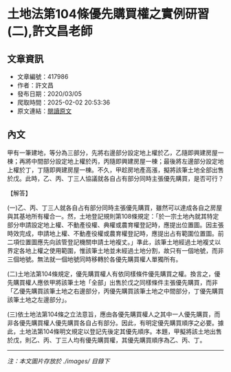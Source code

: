 # 土地法第104條優先購買權之實例研習(二),許文昌老師

## 文章資訊
- 文章編號：417986
- 作者：許文昌
- 發布日期：2020/03/05
- 爬取時間：2025-02-02 20:53:36
- 原文連結：[閱讀原文](https://real-estate.get.com.tw/Columns/detail.aspx?no=417986)

## 內文
甲有一筆建地，等分為三部分，先將右邊部分設定地上權於乙，乙隨即興建房屋一棟；再將中間部分設定地上權於丙，丙隨即興建房屋一棟；最後將左邊部分設定地上權於丁，丁隨即興建房屋一棟。不久，甲趁房地產高漲，擬將該筆土地全部出售於戊。此時，乙、丙、丁三人協議就各自占有部分同時主張優先購買，是否可行？

【解答】

(一)乙、丙、丁三人就各自占有部分同時主張優先購買，雖然可以達成各自之房屋與其基地所有權合一。然，土地登記規則第108條規定：「於一宗土地內就其特定部分申請設定地上權、不動產役權、典權或農育權登記時，應提出位置圖。因主張時效完成，申請地上權、不動產役權或農育權登記時，應提出占有範圍位置圖。前二項位置圖應先向該管登記機關申請土地複丈。」準此，該筆土地經過土地複丈以界定各地上權之使用範圍，惟該筆土地並未經過土地分割，故只有一個地號，而非三個地號。無法就一個地號同時移轉於各優先購買權人單獨所有。

(二)土地法第104條規定，優先購買權人有依同樣條件優先購買之權。換言之，優先購買權人應依甲將該筆土地「全部」出售於戊之同樣條件主張優先購買，而非「乙優先購買該筆土地之右邊部分，丙優先購買該筆土地之中間部分，丁優先購買該筆土地之左邊部分」。

(三)依土地法第104條之立法意旨，應由各優先購買權人之其中一人優先購買，而非各優先購買權人優先購買各自占有部分。因此，有明定優先購買順序之必要。據此，土地法第104條明文規定以登記先後定其優先順序。本題，甲擬將該土地出售於戊，則乙、丙、丁三人均有優先購買權，其優先購買順序為乙、丙、丁。

---
*注：本文圖片存放於 ./images/ 目錄下*
